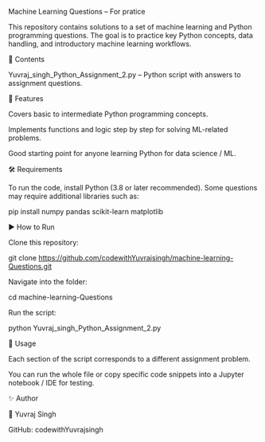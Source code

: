 Machine Learning Questions – For pratice 

This repository contains solutions to a set of machine learning and Python programming questions. The goal is to practice key Python concepts, data handling, and introductory machine learning workflows.

📂 Contents

Yuvraj_singh_Python_Assignment_2.py – Python script with answers to assignment questions.

🚀 Features

Covers basic to intermediate Python programming concepts.

Implements functions and logic step by step for solving ML-related problems.

Good starting point for anyone learning Python for data science / ML.

🛠 Requirements

To run the code, install Python (3.8 or later recommended).
Some questions may require additional libraries such as:

pip install numpy pandas scikit-learn matplotlib

▶️ How to Run

Clone this repository:

git clone https://github.com/codewithYuvrajsingh/machine-learning-Questions.git


Navigate into the folder:

cd machine-learning-Questions


Run the script:

python Yuvraj_singh_Python_Assignment_2.py

📖 Usage

Each section of the script corresponds to a different assignment problem.

You can run the whole file or copy specific code snippets into a Jupyter notebook / IDE for testing.

✨ Author

👤 Yuvraj Singh

GitHub: codewithYuvrajsingh
